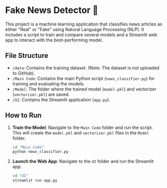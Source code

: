 # Fake News Detector 📰

This project is a machine learning application that classifies news articles as either "Real" or "Fake" using Natural Language Processing (NLP). It includes a script to train and compare several models and a Streamlit web app to interact with the best-performing model.

## File Structure

- `/data`: Contains the training dataset. (Note: The dataset is not uploaded to GitHub).
- `/Main Code`: Contains the main Python script (`news_classifier.py`) for training and evaluating the models.
- `/Model`: The folder where the trained model (`model.pkl`) and vectorizer (`vectorizer.pkl`) are saved.
- `/UI`: Contains the Streamlit application (`app.py`).

## How to Run

1.  **Train the Model**:
    Navigate to the `Main Code` folder and run the script. This will create the `model.pkl` and `vectorizer.pkl` files in the `Model` folder.
    ```bash
    cd "Main Code"
    python news_classifier.py
    ```

2.  **Launch the Web App**:
    Navigate to the `UI` folder and run the Streamlit app.
    ```bash
    cd "UI"
    streamlit run app.py
    ```
